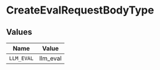 # CreateEvalRequestBodyType


## Values

| Name       | Value      |
| ---------- | ---------- |
| `LLM_EVAL` | llm_eval   |